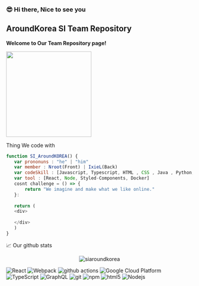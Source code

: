 ### :sunglasses: Hi there, Nice to see you
## AroundKorea SI Team Repository

<strong> Welcome to Our Team Repository page! </strong>

<img src="https://drive.google.com/file/d/1e0e8QUKgU20ICiRxs-pagdmxzMk85urO/view?usp=sharing" width="230">

  Thing We code with
   ```javascript
   function SI_AroundKOREA() {
      var prononuns : "he" | "him"
      var member : Nroot(Front) | IxieL(Back) 
      var codeSkill : [Javascript, Typescript, HTML , CSS , Java , Python, graphQL, AWS]
      var tool : [React, Node, Styled-Components, Docker]
      cosnt challenge = () => {
          return "We imagine and make what we like online."
      }: 
      
      return (
      <div>
        
      </div>
      )
}
```



📈 Our github stats

<p align="center"> <img src="https://github-readme-stats.vercel.app/api?username=siaroundkorea&show_icons=true&theme=gotham" alt="siaroundkorea" />


<p>
 <img alt="React" src="https://img.shields.io/badge/-React-45b8d8?style=flat-square&logo=react&logoColor=white" />
  <img alt="Webpack" src="https://img.shields.io/badge/-Webpack-8DD6F9?style=flat-square&logo=webpack&logoColor=white" /> 
  <img alt="github actions" src="https://img.shields.io/badge/-Github_Actions-2088FF?style=flat-square&logo=github-actions&logoColor=white" />
  <img alt="Google Cloud Platform" src="https://img.shields.io/badge/-Google_Cloud_Platform-1a73e8?style=flat-square&logo=google-cloud&logoColor=white" />
  <img alt="TypeScript" src="https://img.shields.io/badge/-TypeScript-007ACC?style=flat-square&logo=typescript&logoColor=white" />
    <img alt="GraphQL" src="https://img.shields.io/badge/-GraphQL-E10098?style=flat-square&logo=graphql&logoColor=white" />
     <img alt="git" src="https://img.shields.io/badge/-Git-F05032?style=flat-square&logo=git&logoColor=white" />
       <img alt="npm" src="https://img.shields.io/badge/-NPM-CB3837?style=flat-square&logo=npm&logoColor=white" />
      <img alt="html5" src="https://img.shields.io/badge/-HTML5-E34F26?style=flat-square&logo=html5&logoColor=white" />
    <img alt="Nodejs" src="https://img.shields.io/badge/-Nodejs-43853d?style=flat-square&logo=Node.js&logoColor=white" />
</p>
